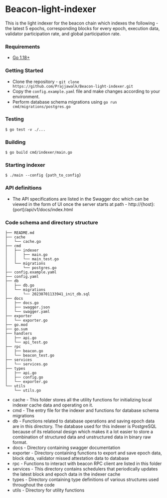 # Beacon-light-indexer

This is the light indexer for the beacon chain which indexes the following - the latest 5 epochs, corresponding blocks for every epoch, execution data, validator participation rate, and global participation rate.

### Requirements

* [Go 1.18+](https://golang.org/dl/)

### Getting Started

- Clone the repository - `git clone https://github.com/Prajjawalk/Beacon-light-indexer.git`
- Copy the `config.example.yaml` file and make changes according to your environment.
- Perform database schema migrations using `go run cmd/migrations/postgres.go`

### Testing
```
$ go test -v ./...
```
### Building
```
$ go build cmd/indexer/main.go 
```

### Starting indexer
```
$ ./main --config {path_to_config}
```

### API definitions 
- The API specifications are listed in the Swagger doc which can be viewed in the form of UI once the server starts at path - http://{host}:{port}/api/v1/docs/index.html
  
### Code schema and directory structure
```
├── README.md
├── cache
│   └── cache.go
├── cmd
│   ├── indexer
│   │   ├── main.go
│   │   └── main_test.go
│   └── migrations
│       └── postgres.go
├── config.example.yaml
├── config.yaml
├── db
│   ├── db.go
│   └── migrations
│       └── 20230701133941_init_db.sql
├── docs
│   ├── docs.go
│   ├── swagger.json
│   └── swagger.yaml
├── exporter
│   └── exporter.go
├── go.mod
├── go.sum
├── handlers
│   ├── api.go
│   └── api_test.go
├── rpc
│   ├── beacon.go
│   └── beacon_test.go
├── services
│   └── services.go
├── types
│   ├── api.go
│   ├── config.go
│   └── exporter.go
└── utils
    └── utils.go
```

- cache - This folder stores all the utility functions for initializing local indexer cache data and operating on it.
- cmd - The entry file for the indexer and functions for database schema migrations
- db - Functions related to database operations and saving epoch data are in this directory. The database used for this indexer is PostgreSQL because of its relational design which makes it a lot easier to store a combination of structured data and unstructured data in binary raw format.
- docs - Directory containing swagger documentation
- exporter - Directory containing functions to export and save epoch data, block data, validator missed attestation data to database
- rpc - Functions to interact with beacon RPC client are listed in this folder
- services - This directory contains schedulers that periodically updates the latest block and epoch data in the indexer cache
- types - Directory containing type definitions of various structures used throughout the code
- utils - Directory for utility functions

